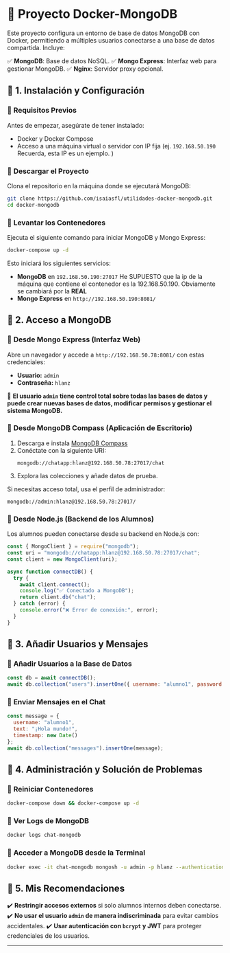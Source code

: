 # 🚀 Proyecto Docker-MongoDB

Este proyecto configura un entorno de base de datos MongoDB con Docker, permitiendo a múltiples usuarios conectarse a una base de datos compartida. Incluye:

✅ **MongoDB**: Base de datos NoSQL.
✅ **Mongo Express**: Interfaz web para gestionar MongoDB.
✅ **Nginx**: Servidor proxy opcional.

## 📌 1. Instalación y Configuración

### 🔹 **Requisitos Previos**
Antes de empezar, asegúrate de tener instalado:
- Docker y Docker Compose
- Acceso a una máquina virtual o servidor con IP fija (ej. `192.168.50.190` Recuerda, esta IP es un ejemplo. )

### 🔹 **Descargar el Proyecto**
Clona el repositorio en la máquina donde se ejecutará MongoDB:
```sh
git clone https://github.com/isaiasfl/utilidades-docker-mongodb.git
cd docker-mongodb
```

### 🔹 **Levantar los Contenedores**
Ejecuta el siguiente comando para iniciar MongoDB y Mongo Express:
```sh
docker-compose up -d
```

Esto iniciará los siguientes servicios:
- **MongoDB** en `192.168.50.190:27017`  He SUPUESTO que la ip de la máquina que contiene el contenedor es la 192.168.50.190. Obviamente se cambiará por la **REAL**
- **Mongo Express** en `http://192.168.50.190:8081/`

## 📌 2. Acceso a MongoDB

### 🔹 **Desde Mongo Express (Interfaz Web)**
Abre un navegador y accede a `http://192.168.50.78:8081/` con estas credenciales:
- **Usuario:** `admin`
- **Contraseña:** `hlanz`

📌 **El usuario `admin` tiene control total sobre todas las bases de datos y puede crear nuevas bases de datos, modificar permisos y gestionar el sistema MongoDB.**

### 🔹 **Desde MongoDB Compass (Aplicación de Escritorio)**
1. Descarga e instala [MongoDB Compass](https://www.mongodb.com/try/download/compass)
2. Conéctate con la siguiente URI:
   ```
   mongodb://chatapp:hlanz@192.168.50.78:27017/chat
   ```
3. Explora las colecciones y añade datos de prueba.

Si necesitas acceso total, usa el perfil de administrador:
   ```
   mongodb://admin:hlanz@192.168.50.78:27017/
   ```

### 🔹 **Desde Node.js (Backend de los Alumnos)**
Los alumnos pueden conectarse desde su backend en Node.js con:
```js
const { MongoClient } = require("mongodb");
const uri = "mongodb://chatapp:hlanz@192.168.50.78:27017/chat";
const client = new MongoClient(uri);

async function connectDB() {
  try {
    await client.connect();
    console.log("✅ Conectado a MongoDB");
    return client.db("chat");
  } catch (error) {
    console.error("❌ Error de conexión:", error);
  }
}
```

## 📌 3. Añadir Usuarios y Mensajes

### 🔹 **Añadir Usuarios a la Base de Datos**
```js
const db = await connectDB();
await db.collection("users").insertOne({ username: "alumno1", password: "clave123" });
```

### 🔹 **Enviar Mensajes en el Chat**
```js
const message = {
  username: "alumno1",
  text: "¡Hola mundo!",
  timestamp: new Date()
};
await db.collection("messages").insertOne(message);
```

## 📌 4. Administración y Solución de Problemas

### 🔹 **Reiniciar Contenedores**
```sh
docker-compose down && docker-compose up -d
```

### 🔹 **Ver Logs de MongoDB**
```sh
docker logs chat-mongodb
```

### 🔹 **Acceder a MongoDB desde la Terminal**
```sh
docker exec -it chat-mongodb mongosh -u admin -p hlanz --authenticationDatabase admin
```

## 📌 5. Mis Recomendaciones
✔️ **Restringir accesos externos** si solo alumnos internos deben conectarse.
✔️ **No usar el usuario `admin` de manera indiscriminada** para evitar cambios accidentales.
✔️ **Usar autenticación con `bcrypt` y JWT** para proteger credenciales de los usuarios.

---
